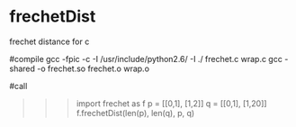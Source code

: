# frechetDist
frechet distance for c

#compile
gcc -fpic -c -I /usr/include/python2.6/ -I ./ frechet.c wrap.c
gcc -shared -o frechet.so frechet.o  wrap.o

#call
>>>import frechet as f
>>>p = [[0,1], [1,2]]
>>>q = [[0,1], [1,20]]
>>>f.frechetDist(len(p), len(q), p, q)
